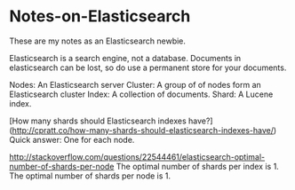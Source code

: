 # Notes-on-Elasticsearch
These are my notes as an Elasticsearch newbie.  

Elasticsearch is a search engine, not a database.  Documents in elasticsearch can be lost, so do use a permanent store for your documents. 

Nodes:  An Elasticsearch server
Cluster: A group of of nodes form an Elasticsearch cluster
Index: A collection of documents.
Shard: A Lucene index.  

[How many shards should Elasticsearch indexes have?] (http://cpratt.co/how-many-shards-should-elasticsearch-indexes-have/)
Quick answer:  One for each node.  

http://stackoverflow.com/questions/22544461/elasticsearch-optimal-number-of-shards-per-node
The optimal number of shards per index is 1.
The optimal number of shards per node is 1.
